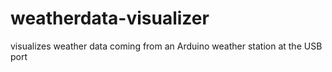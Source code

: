 # weatherdata-visualizer
visualizes weather data coming from an Arduino weather station at the USB port
